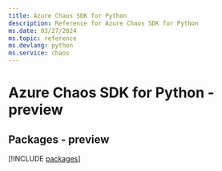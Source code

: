 ```yaml
---
title: Azure Chaos SDK for Python
description: Reference for Azure Chaos SDK for Python
ms.date: 03/27/2024
ms.topic: reference
ms.devlang: python
ms.service: chaos
---
```

# Azure Chaos SDK for Python - preview
## Packages - preview
[!INCLUDE [packages](chaos-index.md)]